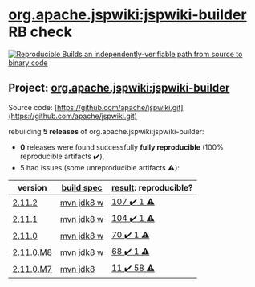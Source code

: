 [org.apache.jspwiki:jspwiki-builder](https://search.maven.org/artifact/org.apache.jspwiki/jspwiki-builder/) RB check
=======

[![Reproducible Builds](https://reproducible-builds.org/images/logos/rb.svg) an independently-verifiable path from source to binary code](https://reproducible-builds.org/)

## Project: [org.apache.jspwiki:jspwiki-builder](https://search.maven.org/artifact/org.apache.jspwiki/jspwiki-builder/)

Source code: [https://github.com/apache/jspwiki.git](https://github.com/apache/jspwiki.git)

rebuilding **5 releases** of org.apache.jspwiki:jspwiki-builder:
- **0** releases were found successfully **fully reproducible** (100% reproducible artifacts :heavy_check_mark:),
- 5 had issues (some unreproducible artifacts :warning:):

| version | [build spec](BUILDSPEC.md) | [result](https://reproducible-builds.org/docs/jvm/): reproducible? |
| -- | --------- | ------ |
| [2.11.2](https://search.maven.org/artifact/org.apache.jspwiki/jspwiki-builder/2.11.2/pom) | [mvn jdk8 w](jspwiki-2.11.2.buildspec) | [107 :heavy_check_mark:  1 :warning:](jspwiki-builder-2.11.2.buildcompare) |
| [2.11.1](https://search.maven.org/artifact/org.apache.jspwiki/jspwiki-builder/2.11.1/pom) | [mvn jdk8 w](jspwiki-2.11.1.buildspec) | [104 :heavy_check_mark:  1 :warning:](jspwiki-builder-2.11.1.buildcompare) |
| [2.11.0](https://search.maven.org/artifact/org.apache.jspwiki/jspwiki-builder/2.11.0/pom) | [mvn jdk8 w](jspwiki-2.11.0.buildspec) | [70 :heavy_check_mark:  1 :warning:](jspwiki-builder-2.11.0.buildcompare) |
| [2.11.0.M8](https://search.maven.org/artifact/org.apache.jspwiki/jspwiki-builder/2.11.0.M8/pom) | [mvn jdk8 w](jspwiki-2.11.0.M8.buildspec) | [68 :heavy_check_mark:  1 :warning:](jspwiki-it-test-cma-jdbc-2.11.0.M8.buildcompare) |
| [2.11.0.M7](https://search.maven.org/artifact/org.apache.jspwiki/jspwiki-builder/2.11.0.M7/pom) | [mvn jdk8](jspwiki-2.11.0.M7.buildspec) | [11 :heavy_check_mark:  58 :warning:](jspwiki-it-test-cma-jdbc-2.11.0.M7.buildcompare) |
